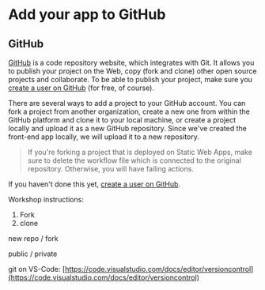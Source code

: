 # Add your app to GitHub

## GitHub

[GitHub](https://github.com/) is a code repository website, which integrates with Git. It allows you to publish your project on the Web, copy \(fork and clone\) other open source projects and collaborate. To be able to publish your project, make sure you [create a user on GitHub](https://github.com/signup) \(for free, of course\).

There are several ways to add a project to your GitHub account. You can fork a project from another organization, create a new one from within the GitHub platform and clone it to your local machine, or create a project locally and upload it as a new GitHub repository. Since we've created the front-end app locally, we will upload it to a new repository.

> If you're forking a project that is deployed on Static Web Apps, make sure to delete the workflow file which is connected to the original repository. Otherwise, you will have failing actions.

If you haven't done this yet, [create a user on GitHub](https://github.com/signup).

Workshop instructions:

1. Fork
2. clone

new repo / fork

public / private

git on VS-Code: [https://code.visualstudio.com/docs/editor/versioncontrol](https://code.visualstudio.com/docs/editor/versioncontrol)




